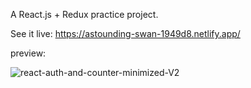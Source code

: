 A React.js + Redux practice project.

See it live: https://astounding-swan-1949d8.netlify.app/

preview:

![react-auth-and-counter-minimized-V2](https://github.com/nimroddanielmaayan/react-complete-guide-project-5-redux-counter-and-login/assets/30357578/ca9288f7-7369-4e19-8174-7c115c6e594f)
